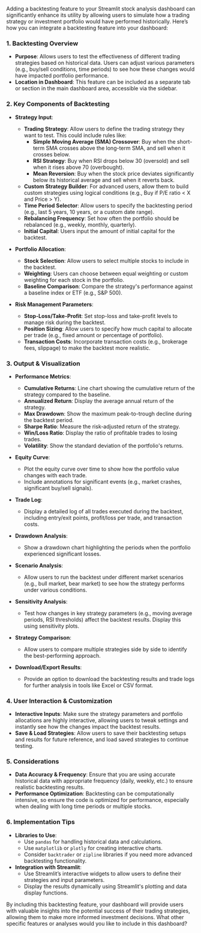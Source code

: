 Adding a backtesting feature to your Streamlit stock analysis dashboard can significantly enhance its utility by allowing users to simulate how a trading strategy or investment portfolio would have performed historically. Here’s how you can integrate a backtesting feature into your dashboard:

### 1. **Backtesting Overview**
   - **Purpose**: Allows users to test the effectiveness of different trading strategies based on historical data. Users can adjust various parameters (e.g., buy/sell conditions, time periods) to see how these changes would have impacted portfolio performance.
   - **Location in Dashboard**: This feature can be included as a separate tab or section in the main dashboard area, accessible via the sidebar.

### 2. **Key Components of Backtesting**
   - **Strategy Input**:
     - **Trading Strategy**: Allow users to define the trading strategy they want to test. This could include rules like:
       - **Simple Moving Average (SMA) Crossover**: Buy when the short-term SMA crosses above the long-term SMA, and sell when it crosses below.
       - **RSI Strategy**: Buy when RSI drops below 30 (oversold) and sell when it rises above 70 (overbought).
       - **Mean Reversion**: Buy when the stock price deviates significantly below its historical average and sell when it reverts back.
     - **Custom Strategy Builder**: For advanced users, allow them to build custom strategies using logical conditions (e.g., Buy if P/E ratio < X and Price > Y).
     - **Time Period Selector**: Allow users to specify the backtesting period (e.g., last 5 years, 10 years, or a custom date range).
     - **Rebalancing Frequency**: Set how often the portfolio should be rebalanced (e.g., weekly, monthly, quarterly).
     - **Initial Capital**: Users input the amount of initial capital for the backtest.
   
   - **Portfolio Allocation**:
     - **Stock Selection**: Allow users to select multiple stocks to include in the backtest.
     - **Weighting**: Users can choose between equal weighting or custom weighting for each stock in the portfolio.
     - **Baseline Comparison**: Compare the strategy's performance against a baseline index or ETF (e.g., S&P 500).
   
   - **Risk Management Parameters**:
     - **Stop-Loss/Take-Profit**: Set stop-loss and take-profit levels to manage risk during the backtest.
     - **Position Sizing**: Allow users to specify how much capital to allocate per trade (e.g., fixed amount or percentage of portfolio).
     - **Transaction Costs**: Incorporate transaction costs (e.g., brokerage fees, slippage) to make the backtest more realistic.

### 3. **Output & Visualization**
   - **Performance Metrics**:
     - **Cumulative Returns**: Line chart showing the cumulative return of the strategy compared to the baseline.
     - **Annualized Return**: Display the average annual return of the strategy.
     - **Max Drawdown**: Show the maximum peak-to-trough decline during the backtest period.
     - **Sharpe Ratio**: Measure the risk-adjusted return of the strategy.
     - **Win/Loss Ratio**: Display the ratio of profitable trades to losing trades.
     - **Volatility**: Show the standard deviation of the portfolio's returns.
   
   - **Equity Curve**:
     - Plot the equity curve over time to show how the portfolio value changes with each trade.
     - Include annotations for significant events (e.g., market crashes, significant buy/sell signals).
   
   - **Trade Log**:
     - Display a detailed log of all trades executed during the backtest, including entry/exit points, profit/loss per trade, and transaction costs.
   
   - **Drawdown Analysis**:
     - Show a drawdown chart highlighting the periods when the portfolio experienced significant losses.
   
   - **Scenario Analysis**:
     - Allow users to run the backtest under different market scenarios (e.g., bull market, bear market) to see how the strategy performs under various conditions.
   
   - **Sensitivity Analysis**:
     - Test how changes in key strategy parameters (e.g., moving average periods, RSI thresholds) affect the backtest results. Display this using sensitivity plots.
   
   - **Strategy Comparison**:
     - Allow users to compare multiple strategies side by side to identify the best-performing approach.
   
   - **Download/Export Results**:
     - Provide an option to download the backtesting results and trade logs for further analysis in tools like Excel or CSV format.

### 4. **User Interaction & Customization**
   - **Interactive Inputs**: Make sure the strategy parameters and portfolio allocations are highly interactive, allowing users to tweak settings and instantly see how the changes impact the backtest results.
   - **Save & Load Strategies**: Allow users to save their backtesting setups and results for future reference, and load saved strategies to continue testing.

### 5. **Considerations**
   - **Data Accuracy & Frequency**: Ensure that you are using accurate historical data with appropriate frequency (daily, weekly, etc.) to ensure realistic backtesting results.
   - **Performance Optimization**: Backtesting can be computationally intensive, so ensure the code is optimized for performance, especially when dealing with long time periods or multiple stocks.

### 6. **Implementation Tips**
   - **Libraries to Use**:
     - Use `pandas` for handling historical data and calculations.
     - Use `matplotlib` or `plotly` for creating interactive charts.
     - Consider `backtrader` or `zipline` libraries if you need more advanced backtesting functionality.
   - **Integration with Streamlit**:
     - Use Streamlit’s interactive widgets to allow users to define their strategies and input parameters.
     - Display the results dynamically using Streamlit's plotting and data display functions.

By including this backtesting feature, your dashboard will provide users with valuable insights into the potential success of their trading strategies, allowing them to make more informed investment decisions. What other specific features or analyses would you like to include in this dashboard?